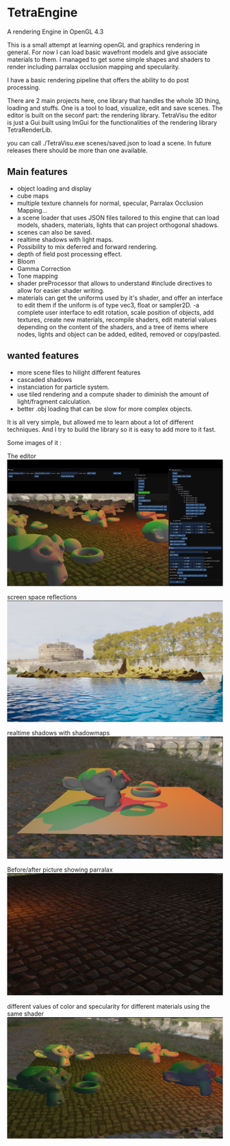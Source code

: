 # TetraEngine
A rendering Engine in OpenGL 4.3

This is a small attempt at learning openGL and graphics rendering in general.
For now I can load basic wavefront models and give associate materials to them.
I managed to get some simple shapes and shaders to render including parralax occlusion mapping and specularity.

I have a basic rendering pipeline that offers the ability to do post processing.

There are 2 main projects here, one library that handles the whole 3D thing, loading and stuffs.
One is a tool to load, visualize, edit and save scenes. The editor is built on the seconf part: the rendering library. TetraVisu the editor is just a Gui built using ImGui for the functionalities of the rendering library TetraRenderLib.

you can call ./TetraVisu.exe scenes/saved.json to load a scene. In future releases there should be more than one available.


## Main features
- object loading and display
- cube maps
- multiple texture channels for normal, specular, Parralax Occlusion Mapping...
- a scene loader that uses JSON files tailored to this engine that can load models, shaders, materials, lights that can project orthogonal shadows.
- scenes can also be saved.
- realtime shadows with light maps.
- Possibility to mix deferred and forward rendering.
- depth of field post processing effect.
- Bloom
- Gamma Correction
- Tone mapping
- shader preProcessor that allows to understand #include directives to allow for easier shader writing.
- materials can get the uniforms used by it's shader, and offer an interface to edit them if the uniform is of type vec3, float or sampler2D.
-a complete user interface to edit rotation, scale position of objects, add textures, create new materials, recompile shaders, edit material values depending on the content of the shaders, and a tree of items where nodes, lights and object can be added, edited, removed or copy/pasted.

## wanted features
- more scene files to hilight different features
- cascaded shadows
- instanciation for particle system.
- use tiled rendering and a compute shader to diminish the amount of light/fragment calculation.
- better .obj loading that can be slow for more complex objects. 

It is all very simple, but allowed me to learn about a lot of different techniques. And I try to build the library so it is easy to add more to it fast.


Some images of it :

The editor
![editor](pictures/editor.PNG)

screen space reflections
![screen space reflection](pictures/SSR.PNG)

realtime shadows with shadowmaps
![shadows](pictures/Shadows.PNG)

Before/after picture showing parralax
![parralex](pictures/parralax_comparison.gif)

different values of color and specularity for different materials using the same shader
![materials](pictures/specularity.PNG)

